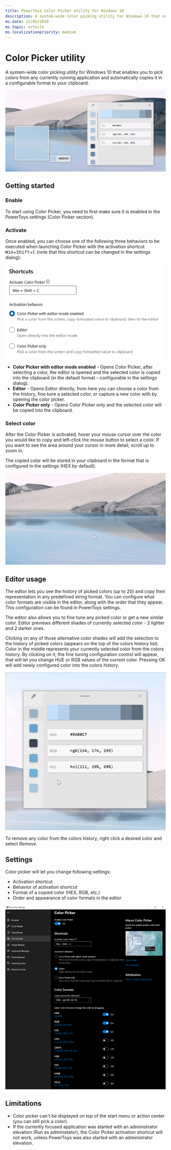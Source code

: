 ```yaml
---
title: PowerToys Color Picker utility for Windows 10
description: A system-wide color picking utility for Windows 10 that enables you to pick colors from any currently running application and automatically copies the HEX or RGB values to your clipboard. 
ms.date: 12/02/2020
ms.topic: article
ms.localizationpriority: medium
---
```


# Color Picker utility

A system-wide color picking utility for Windows 10 that enables you to pick colors from any currently running application and automatically copies it in a configurable format to your clipboard.

![ColorPicker](../images/pt-colorpicker-hex-editor.png)

## Getting started

### Enable

To start using Color Picker, you need to first make sure it is enabled in the PowerToys settings (Color Picker section).

### Activate

Once enabled, you can choose one of the following three behaviors to be executed when launching Color Picker with the activation shortcut <kbd>Win</kbd>+<kbd>Shift</kbd>+<kbd>C</kbd> (note that this shortcut can be changed in the settings dialog):

![ColorPicker Behaviors](../images/pt-colorpicker-behaviors.png)

- **Color Picker with editor mode enabled** - Opens Color Picker, after selecting a color, the editor is opened and the selected color is copied into the clipboard (in the default format - configurable in the settings dialog).
- **Editor** - Opens Editor directly, from here you can choose a color from the history, fine tune a selected color, or capture a new color with by opening the color picker.
- **Color Picker only** - Opens Color Picker only and the selected color will be copied into the clipboard.

### Select color

After the Color Picker is activated, hover your mouse cursor over the color you would like to copy and left-click the mouse button to select a color. If you want to see the area around your cursor in more detail, scroll up to zoom in.

The copied color will be stored in your clipboard in the format that is configured in the settings (HEX by default).

![Selecting a Color](../images/pt-colorpicker.gif)

## Editor usage

The editor lets you see the history of picked colors (up to 20) and copy their representation in any predefined string format. You can configure what color formats are visible in the editor, along with the order that they appear. This configuration can be found in PowerToys settings.

The editor also allows you to fine tune any picked color or get a new similar color. Editor previews different shades of currently selected color - 2 lighter and 2 darker ones.

Clicking on any of those alternative color shades will add the selection to the history of picked colors (appears on the top of the colors history list). Color in the middle represents your currently selected color from the colors history. By clicking on it, the fine tuning configuration control will appear, that will let you change HUE or RGB values of the current color. Pressing OK will add newly configured color into the colors history.

![ColorPicker Editor](../images/pt-colorpicker-editor.gif)

To remove any color from the colors history, right click a desired color and select *Remove*.

## Settings

Color picker will let you change following settings:

- Activation shortcut
- Behavior of activation shortcut
- Format of a copied color (HEX, RGB, etc.)
- Order and appearance of color formats in the editor

![ColorPicker Settings screenshot](../images/pt-colorpicker-settings.png)

## Limitations

- Color picker can't be displayed on top of the start menu or action center (you can still pick a color).
- If the currently focused application was started with an administrator elevation (Run as administator), the Color Picker activation shortcut will not work, unless PowerToys was also started with an administrator elevation.
